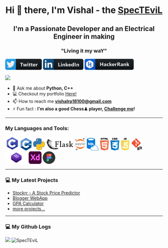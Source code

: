 <h1 align="center">Hi 👋 there, I'm Vishal - the <a href="http://spectevil.github.io">SpecTEviL</a></h1>
<h2 align="center">I'm a Passionate Developer and an Electrical Engineer in making</h2>
<h3 align="center">"Living it my waY"</h3>
<!--<p><img src="https://github.com/SpecTEviL/SpecTEviL/blob/main/Dashboard%20Final.jpg" alt="SpecTEviL" /></p>-->

<p><a title="Twitter Profile" href="https://twitter.com/vishalpatil1810"><img alt="MY Twitter Profile" src="https://github.com/SpecTEviL/SpecTEviL/blob/main/icons/twitter.png" height="35" /></a>
  <a title="LinkedIn Profile" href="https://linkedin.com/in/vishalrameshpatil"><img alt="MY LinkedIn Profile" src="https://github.com/SpecTEviL/SpecTEviL/blob/main/icons/linkedin.png" height="35" /></a>
<!--   <a title="Instagram Profile" href="https://www.instagram.com/_vishal_._lahsiv_/"><img alt="MY Instagram Profile" src="https://github.com/SpecTEviL/SpecTEviL/blob/main/icons/instagram.png" height="35" /></a> -->
<!--   <a title="Youtube Profile" href="https://www.youtube.com/channel/UCuLhl2ErufGwLFJlHKmBPGA
"><img alt="MY Youtube Channel" src="https://github.com/SpecTEviL/SpecTEviL/blob/main/icons/youtube.png" height="35" /></a> -->
  <a title="Hackerrank Profile" href="https://www.hackerrank.com/vishalrpatil1811"><img alt="MY Hackerrank Profile" src="https://github.com/SpecTEviL/SpecTEviL/blob/main/icons/hackerrank.png" height="35" /></a>
<!--   <a title="Devto Profile" href="https://dev.to/vishalrpatil1810"><img alt="MY Devto Profile" src="https://github.com/SpecTEviL/SpecTEviL/blob/main/icons/devto.png" height="35" /></a> -->
</p>
  
![](https://komarev.com/ghpvc/?username=SpecTEviL&color=orange&style=plastic)

- 💬 Ask me about **Python, C++**
- 💻 Checkout my portfolio [Here!](https://spectevil.github.io/)
- 📫 How to reach me **vishalrp18100@gmail.com**
- ⚡ Fun fact : **I'm also a good Chess♟ player, [Challenge me](https://www.chess.com/member/spect_evil)!**

---

### My Languages and Tools:

<p align="left">
  <img src="https://github.com/SpecTEviL/SpecTEviL/blob/main/icons/c.png" alt="C" title="C" height="45"/>
  <img src="https://github.com/SpecTEviL/SpecTEviL/blob/main/icons/c++.png" alt="cplusplus" title="C++" height="40"/>
  <img src="https://github.com/SpecTEviL/SpecTEviL/blob/main/icons/python.png" alt="python" title="Python" height="40"/>
  <img src="https://github.com/SpecTEviL/SpecTEviL/blob/main/icons/flaskdark.png" alt="flask" title="Flask" height="40"/>
  <img src="https://github.com/SpecTEviL/SpecTEviL/blob/main/icons/jupyter.png" alt="jupyter" title="Jupyter" height="40"/>
  <img src="https://github.com/SpecTEviL/SpecTEviL/blob/main/icons/sql.png" alt="sqlite" title="SQLite3" height="40"/>
  <img src="https://github.com/SpecTEviL/SpecTEviL/blob/main/icons/html.png" title="HTML5" alt="html5" height="40"/>
  <img src="https://github.com/SpecTEviL/SpecTEviL/blob/main/icons/css.png" alt="css3" title="CSS3" height="40"/>
  <img src="https://github.com/SpecTEviL/SpecTEviL/blob/main/icons/javascript.png" alt="javascript" title="Javascript" height="40"/>
  <img src="https://github.com/SpecTEviL/SpecTEviL/blob/main/icons/git.png" alt="git" title="Git" height="40"/>
  <img src="https://github.com/SpecTEviL/SpecTEviL/blob/main/icons/bootstrap.png" alt="bootstrap" title="Bootstrap 4" height="40"/>
  <img src="https://github.com/SpecTEviL/SpecTEviL/blob/main/icons/adobexd.png" alt="xd" title="Adobe XD" height="40"/>
  <img src="https://github.com/SpecTEviL/SpecTEviL/blob/main/icons/figma.png" alt="figma" title="Figma" height="40"/>
  
  </p>

---

### 💻 My Latest Projects

<!-- - [Score Predictor](https://github.com/SpecTEviL/TSF-Grip-Task-1)-->
- [Stockrr - A Stock Price Predictor](https://github.com/SpecTEviL/Stockrr-App)
- [Blogger WebApp](https://github.com/SpecTEviL/Blogger-by-SpecTEviL)
- [GPA Calculator](https://github.com/SpecTEviL/GPA-Calculator)
- [more projects...](https://github.com/SpecTEviL?tab=repositories)

---

### 💻  My Github Logs

<p>
  <img height="160em" src="https://github-readme-stats.vercel.app/api?username=SpecTEviL&show_icons=true&locale=en" />
  <img height="160em" float="right" src="https://github-readme-streak-stats.herokuapp.com/?user=SpecTEviL" alt="SpecTEviL" />
</p>

<!-- <p align="center" width="80%">
  <img width="80%" src="https://metrics.lecoq.io/SpecTEviL?template=classic&base.community=0&base.repositories=0&followup=1&isocalendar=1&languages=1&pagespeed=1&pagespeed.detailed=false&pagespeed.screenshot=false&isocalendar.duration=full-year&config.timezone=Asia%2FCalcutta&config.animated=true" />
</p> -->
